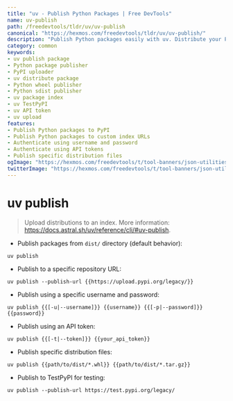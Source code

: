 ```yaml
---
title: "uv - Publish Python Packages | Free DevTools"
name: uv-publish
path: /freedevtools/tldr/uv/uv-publish
canonical: "https://hexmos.com/freedevtools/tldr/uv/uv-publish/"
description: "Publish Python packages easily with uv. Distribute your Python projects to PyPI or other package indexes. Free online tool, no registration required."
category: common
keywords:
- uv publish package
- Python package publisher
- PyPI uploader
- uv distribute package
- Python wheel publisher
- Python sdist publisher
- uv package index
- uv TestPyPI
- uv API token
- uv upload
features:
- Publish Python packages to PyPI
- Publish Python packages to custom index URLs
- Authenticate using username and password
- Authenticate using API tokens
- Publish specific distribution files
ogImage: "https://hexmos.com/freedevtools/t/tool-banners/json-utilities-banner.png"
twitterImage: "https://hexmos.com/freedevtools/t/tool-banners/json-utilities-banner.png"
---
```


# uv publish

> Upload distributions to an index.
> More information: <https://docs.astral.sh/uv/reference/cli/#uv-publish>.

- Publish packages from `dist/` directory (default behavior):

`uv publish`

- Publish to a specific repository URL:

`uv publish --publish-url {{https://upload.pypi.org/legacy/}}`

- Publish using a specific username and password:

`uv publish {{[-u|--username]}} {{username}} {{[-p|--password]}} {{password}}`

- Publish using an API token:

`uv publish {{[-t|--token]}} {{your_api_token}}`

- Publish specific distribution files:

`uv publish {{path/to/dist/*.whl}} {{path/to/dist/*.tar.gz}}`

- Publish to TestPyPI for testing:

`uv publish --publish-url https://test.pypi.org/legacy/`
